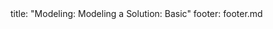 <frontmatter>
title: "Modeling: Modeling a Solution: Basic"
footer: footer.md
</frontmatter>

<include src="unit-inPage-asFlat.md" boilerplate />